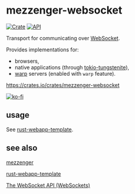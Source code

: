 # mezzenger-websocket

[![Crate](https://img.shields.io/crates/v/mezzenger-websocket.svg)](https://crates.io/crates/mezzenger-websocket)
[![API](https://docs.rs/mezzenger-websocket/badge.svg)](https://docs.rs/mezzenger-websocket)

Transport for communicating over [WebSocket](https://developer.mozilla.org/en-US/docs/Web/API/WebSocket).

Provides implementations for:
- browsers,
- native applications (through [tokio-tungstenite](https://github.com/snapview/tokio-tungstenite)),
- [warp](https://github.com/seanmonstar/warp) servers (enabled with `warp` feature).

https://crates.io/crates/mezzenger-websocket

[![ko-fi](https://ko-fi.com/img/githubbutton_sm.svg)](https://ko-fi.com/O5O31JYZ4)

## usage

See [rust-webapp-template](https://github.com/zduny/rust-webapp-template).

## see also

[mezzenger](https://github.com/zduny/mezzenger)

[rust-webapp-template](https://github.com/zduny/rust-webapp-template)

[The WebSocket API (WebSockets)](https://developer.mozilla.org/en-US/docs/Web/API/WebSockets_API)
